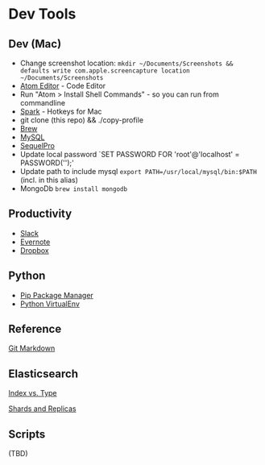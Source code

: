# Dev Tools

## Dev (Mac)
* Change screenshot location: `mkdir ~/Documents/Screenshots && defaults write com.apple.screencapture location ~/Documents/Screenshots`
* [Atom Editor](https://atom.io/) - Code Editor
 * Run "Atom > Install Shell Commands" - so you can run from commandline
* [Spark](https://www.shadowlab.org/softwares/spark.php) - Hotkeys for Mac
* git clone (this repo) && ./copy-profile
* [Brew](https://brew.sh/)
* [MySQL](https://dev.mysql.com/downloads/mysql/)
 * [SequelPro](https://sequelpro.com/download)
 * Update local password `SET PASSWORD FOR 'root'@'localhost' = PASSWORD('');'
 * Update path to include mysql `export PATH=/usr/local/mysql/bin:$PATH` (incl. in this alias)
* MongoDb `brew install mongodb`

## Productivity
* [Slack](https://slack.com/)
* [Evernote](https://evernote.com/)
* [Dropbox](http://www.dropbox.com/)

## Python
* [Pip Package Manager](https://pip.pypa.io/en/stable/installing/)
* [Python VirtualEnv](http://docs.python-guide.org/en/latest/dev/virtualenvs/)

## Reference
[Git Markdown](https://github.com/adam-p/markdown-here/wiki/Markdown-Cheatsheet)

## Elasticsearch
[Index vs. Type](https://www.elastic.co/blog/index-vs-type)

[Shards and Replicas](http://stackoverflow.com/questions/15694724/shards-and-replicas-in-elasticsearch)

## Scripts
(TBD)
